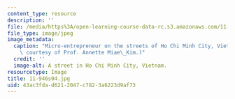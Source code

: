 ```yaml
---
content_type: resource
description: ''
file: /media/https%3A/open-learning-course-data-rc.s3.amazonaws.com/11-946-planning-in-transition-economies-for-growth-and-equity-spring-2004/43ac3fdad6212047c7823a6223d9af73_11-946s04.jpg
file_type: image/jpeg
image_metadata:
  caption: "Micro-entrepreneur on the streets of Ho Chi Minh City, Vietnam 2001. (Photo\
    \ courtesy of Prof. Annette Miae\_Kim.)"
  credit: ''
  image-alt: A street in Ho Chi Minh City, Vietnam.
resourcetype: Image
title: 11-946s04.jpg
uid: 43ac3fda-d621-2047-c782-3a6223d9af73
---
```

